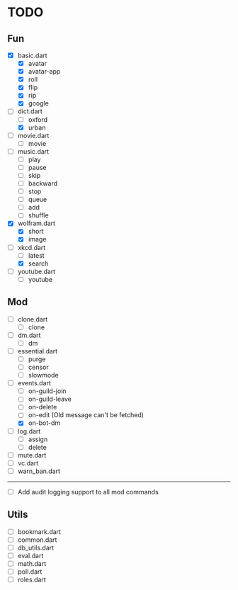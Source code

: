 # TODO

## Fun

- [x] basic.dart
  - [x] avatar
  - [x] avatar-app
  - [x] roll
  - [x] flip
  - [x] rip
  - [x] google
- [ ] dict.dart
  - [ ] oxford
  - [x] urban
- [ ] movie.dart
  - [ ] movie
- [ ] music.dart
  - [ ] play
  - [ ] pause
  - [ ] skip
  - [ ] backward
  - [ ] stop
  - [ ] queue
  - [ ] add
  - [ ] shuffle
- [x] wolfram.dart
  - [x] short
  - [x] image
- [ ] xkcd.dart
  - [ ] latest
  - [x] search
- [ ] youtube.dart
  - [ ] youtube

## Mod

- [ ] clone.dart
  - [ ] clone
- [ ] dm.dart
  - [ ] dm
- [ ] essential.dart
  - [ ] purge
  - [ ] censor
  - [ ] slowmode
- [ ] events.dart
  - [ ] on-guild-join
  - [ ] on-guild-leave
  - [ ] on-delete
  - [ ] on-edit (Old message can't be fetched)
  - [x] on-bot-dm
- [ ] log.dart
  - [ ] assign
  - [ ] delete
- [ ] mute.dart
- [ ] vc.dart
- [ ] warn_ban.dart

------

- [ ] Add audit logging support to all mod commands

## Utils

- [ ] bookmark.dart
- [ ] common.dart
- [ ] db_utils.dart
- [ ] eval.dart
- [ ] math.dart
- [ ] poll.dart
- [ ] roles.dart
